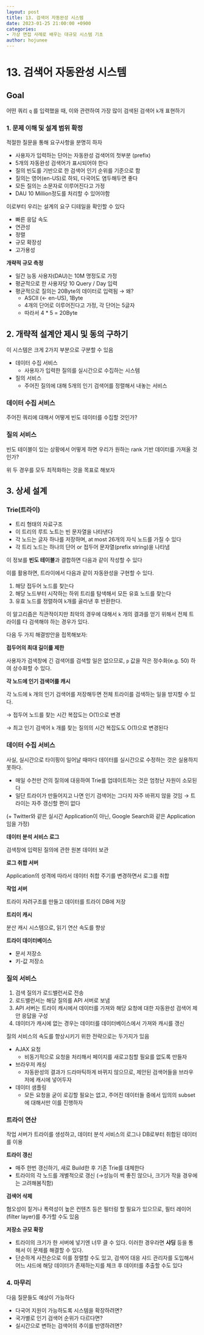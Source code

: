 ```yaml
---
layout: post
title: 13. 검색어 자동완성 시스템
date: 2023-01-25 21:00:00 +0900
categories:
- 가상 면접 사례로 배우는 대규모 시스템 기초
author: hojunee
---
```

# 13. 검색어 자동완성 시스템

## Goal

어떤 쿼리 `q` 를 입력했을 때, 이와 관련하여 가장 많이 검색된 검색어 `k`개 표현하기

### 1. 문제 이해 및 설계 범위 확정

적절한 질문을 통해 요구사항을 분명히 하자

- 사용자가 입력하는 단어는 자동완성 검색어의 첫부분 (prefix)
- 5개의 자동완성 검색어가 표시되어야 한다
- 질의 빈도를 기반으로 한 검색어 인기 순위를 기준으로 함
- 질의는 영어(en-US)로 하되, 다국어도 염두해두면 좋다
- 모든 질의는 소문자로 이루어진다고 가정
- DAU 10 Million정도를 처리할 수 있어야함

이로부터 우리는 설계의 요구 디테일을 확인할 수 있다

- 빠른 응답 속도
- 연관성
- 정렬
- 규모 확장성
- 고가용성

**개략적 규모 측정**

- 일간 능동 사용자(DAU)는 10M 명정도로 가정
- 평균적으로 한 사용자당 10 Query  / Day 입력
- 평균적으로 질의는 20Byte의 데이터로 입력됨 → 왜?
    - ASCII (← en-US), 1Byte
    - 4개의 단어로 이루어진다고 가정, 각 단어는 5글자
    - 따라서 4 * 5 = 20Byte

## 2. 개략적 설계안 제시 및 동의 구하기

이 시스템은 크게 2가지 부분으로 구분할 수 있음

- 데이터 수집 서비스
    - 사용자가 입력한 질의를 실시간으로 수집하는 시스템
- 질의 서비스
    - 주어진 질의에 대해 5개의 인기 검색어를 정렬해서 내놓는 서비스
    

### 데이터 수집 서비스

주어진 쿼리에 대해서 어떻게 빈도 데이터를 수집할 것인가?

### 질의 서비스

빈도 테이블이 있는 상황에서 어떻게 하면 우리가 원하는 rank 기반 데이터를 가져올 것인가?

위 두 경우를 모두 최적화하는 것을 목표로 해보자

## 3. 상세 설계

### Trie(트라이)

- 트리 형태의 자료구조
- 이 트리의 루트 노트는 빈 문자열을 나타낸다
- 각 노드는 글자 하나를 저장하며, at most 26개의 자식 노드를 가질 수 있다
- 각 트리 노드는 하나의 단어 or 접두어 문자열(prefix string)을 나타냄

이 정보를 **빈도 테이블**과 결합하면 다음과 같이 작성할 수 있다

이를 활용하면, 트라이에서 다음과 같이 자동완성을 구현할 수 있다.

1. 해당 접두어 노드를 찾는다
2. 해당 노드부터 시작하는 하위 트리를 탐색해서 모든 유효 노드를 찾는다
3. 유효 노드를 정렬하여 `k`개를 골라낸 후 반환한다.

이 알고리즘은 직관적이지만 최악의 경우에 대해서 `k` 개의 결과를 얻기 위해서 전체 트라이를 다 검색해야 하는 경우가 있다.

다음 두 가지 해결방안을 접목해보자:

**접두어의 최대 길이를 제한**

사용자가 검색창에 긴 검색어를 검색할 일은 없으므로, `p` 값을 작은 정수화(e.g. 50) 하여 상수화할 수 있다.

**각 노드에 인기 검색어를 캐시**

각 노드에 `k` 개의 인기 검색어를 저장해두면 전체 트라이를 검색하는 일을 방지할 수 있다.

→ 접두어 노드를 찾는 시간 복잡도는 O(1)으로 변경

→ 최고 인기 검색어 `k` 개를 찾는 질의의 시간 복잡도도 O(1)으로 변경된다

### 데이터 수집 서비스

사실, 실시간으로 타이핑이 일어날 때마다 데이터를 실시간으로 수정하는 것은 실용하지 못하다.

- 매일 수천만 건의 질의에 대응하여 Trie를 업데이트하는 것은 엄청난 자원이 소모된다
- 일단 트라이가 만들어지고 나면 인기 검색어는 그다지 자주 바뀌지 않을 것임 → 트라이는 자주 갱신할 편이 없다

(+ Twitter와 같은 실시간 Application이 아닌, Google Search와 같은 Application임을 가정)

**데이터 분석 서비스 로그**

검색창에 입력된 질의에 관한 원본 데이터 보관

**로그 취합 서버**

Application의 성격에 따라서 데이터 취합 주기를 변경하면서 로그를 취합

**작업 서버**

트라이 자려구조를 만들고 데이터를 트라이 DB에 저장

**트리이 캐시**

분산 캐시 시스템으로, 읽기 연산 속도를 향상

**트라이 데이터베이스**

- 문서 저장소
- 키-값 저장소

### 질의 서비스

1. 검색 질의가 로드밸런서로 전송
2. 로드밸런서는 해당 질의를 API 서버로 보냄
3. API 서버는 트라이 캐시에서 데이터를 가져와 해당 요청에 대한 자동완성 검색어 제안 응답을 구성
4. 데이터가 캐시에 없는 경우는 데이터를 데이터베이스에서 가져와 캐시를 갱신

질의 서비스의 속도를 향상시키기 위한 전략으로는 두가지가 있음

- AJAX 요청
    - 비동기적으로 요청을 처리해서 페이지를 새로고침할 필요를 없도록 만들자
- 브라우저 캐싱
    - 자동완성의 결과가 드라마틱하게 바뀌지 않으므로, 제안된 검색어들을 브라우저에 캐시에 넣어두자
- 데이터 샘플링
    - 모든 요청을 굳이 로깅할 필요는 없고, 주어진 데이터들 중에서 임의의 subset에 대해서만 이를 진행하자

### 트라이 연산

작업 서버가 트라이를 생성하고, 데이터 분석 서비스의 로그나 DB로부터 취합된 데이터를 이용

**트라이 갱신**

- 매주 한번 갱신하기, 새로 Build한 후 기존 Trie를 대체한다
- 트라이의 각 노드를 개별적으로 갱신 (→성능이 썩 좋진 않으나, 크기가 작을 경우에는 고려해봄직함)

**검색어 삭제**

혐오성이 짙거나 폭력성이 높은 컨텐츠 등은 필터링 할 필요가 있으므로, 필터 레이어(filter layer)를 추가할 수도 있음

**저장소 규모 확장**

- 트라이의 크기가 한 서버에 넣기엔 너무 클 수 있다. 이러한 경우라면 **샤딩** 등을 통해서 이 문제를 해결할 수 있다.
- 단순하게 사전순으로 이를 정렬할 수도 있고, 검색어 대응 샤드 관리자를 도입해서 어느 샤드에 해당 데이터가 존재하는지를 체크 후 데이터를 추출할 수도 있다

### 4. 마무리

다음 질문들도 예상이 가능하다

- 다국어 지원이 가능하도록 시스템을 확장하려면?
- 국가별로 인기 검색어 순위가 다르다면?
- 실시간으로 변하는 검색어의 추이를 반영하려면?